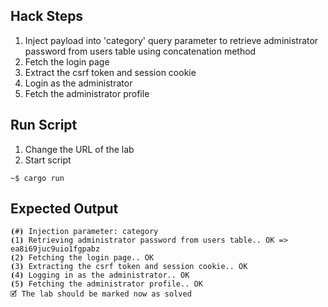 ## Hack Steps

1. Inject payload into 'category' query parameter to retrieve administrator password from users table using concatenation method
2. Fetch the login page
3. Extract the csrf token and session cookie
4. Login as the administrator
5. Fetch the administrator profile

## Run Script

1. Change the URL of the lab
2. Start script

```
~$ cargo run
```

## Expected Output

```
⦗#⦘ Injection parameter: category
⦗1⦘ Retrieving administrator password from users table.. OK => ea8i69juc9uio1fgpabz
⦗2⦘ Fetching the login page.. OK
⦗3⦘ Extracting the csrf token and session cookie.. OK
⦗4⦘ Logging in as the administrator.. OK
⦗5⦘ Fetching the administrator profile.. OK
🗹 The lab should be marked now as solved
```
